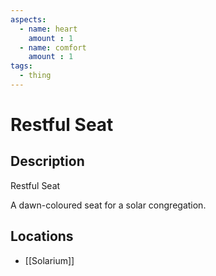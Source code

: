 ```yaml
---
aspects: 
  - name: heart
    amount : 1
  - name: comfort
    amount : 1
tags:
  - thing
---
```


# Restful Seat

## Description
Restful Seat

A dawn-coloured seat for a solar congregation.
## Locations
- [[Solarium]]